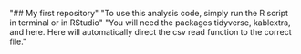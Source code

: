 "## My first repository" 
"To use this analysis code, simply run the R script in terminal or in RStudio" 
"You will need the packages tidyverse, kablextra, and here. Here will automatically direct the csv read function to the correct file." 
